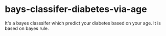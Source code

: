# bays-classifer-diabetes-via-age
It's a bayes classsifer which predict your diabetes based on your age. It is based on bayes rule.


